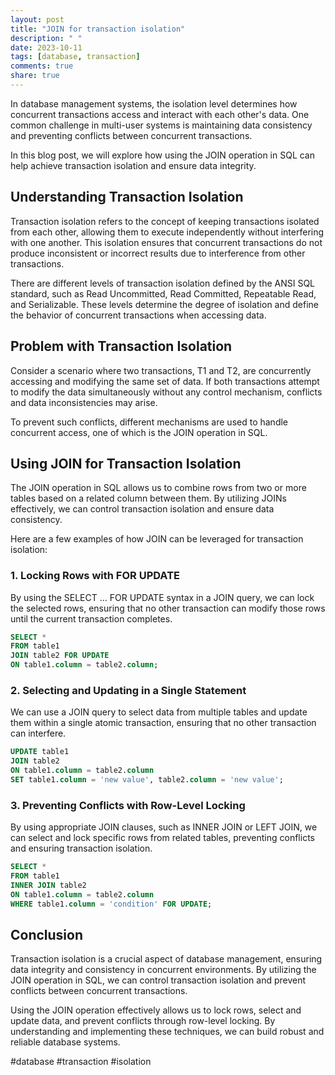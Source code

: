 ```yaml
---
layout: post
title: "JOIN for transaction isolation"
description: " "
date: 2023-10-11
tags: [database, transaction]
comments: true
share: true
---
```


In database management systems, the isolation level determines how concurrent transactions access and interact with each other's data. One common challenge in multi-user systems is maintaining data consistency and preventing conflicts between concurrent transactions.

In this blog post, we will explore how using the JOIN operation in SQL can help achieve transaction isolation and ensure data integrity.

## Understanding Transaction Isolation

Transaction isolation refers to the concept of keeping transactions isolated from each other, allowing them to execute independently without interfering with one another. This isolation ensures that concurrent transactions do not produce inconsistent or incorrect results due to interference from other transactions.

There are different levels of transaction isolation defined by the ANSI SQL standard, such as Read Uncommitted, Read Committed, Repeatable Read, and Serializable. These levels determine the degree of isolation and define the behavior of concurrent transactions when accessing data.

## Problem with Transaction Isolation

Consider a scenario where two transactions, T1 and T2, are concurrently accessing and modifying the same set of data. If both transactions attempt to modify the data simultaneously without any control mechanism, conflicts and data inconsistencies may arise.

To prevent such conflicts, different mechanisms are used to handle concurrent access, one of which is the JOIN operation in SQL.

## Using JOIN for Transaction Isolation

The JOIN operation in SQL allows us to combine rows from two or more tables based on a related column between them. By utilizing JOINs effectively, we can control transaction isolation and ensure data consistency.

Here are a few examples of how JOIN can be leveraged for transaction isolation:

### 1. Locking Rows with FOR UPDATE

By using the SELECT ... FOR UPDATE syntax in a JOIN query, we can lock the selected rows, ensuring that no other transaction can modify those rows until the current transaction completes.

```sql
SELECT *
FROM table1
JOIN table2 FOR UPDATE
ON table1.column = table2.column;
```

### 2. Selecting and Updating in a Single Statement

We can use a JOIN query to select data from multiple tables and update them within a single atomic transaction, ensuring that no other transaction can interfere.

```sql
UPDATE table1
JOIN table2
ON table1.column = table2.column
SET table1.column = 'new value', table2.column = 'new value';
```

### 3. Preventing Conflicts with Row-Level Locking

By using appropriate JOIN clauses, such as INNER JOIN or LEFT JOIN, we can select and lock specific rows from related tables, preventing conflicts and ensuring transaction isolation.

```sql
SELECT *
FROM table1
INNER JOIN table2
ON table1.column = table2.column
WHERE table1.column = 'condition' FOR UPDATE;
```

## Conclusion

Transaction isolation is a crucial aspect of database management, ensuring data integrity and consistency in concurrent environments. By utilizing the JOIN operation in SQL, we can control transaction isolation and prevent conflicts between concurrent transactions.

Using the JOIN operation effectively allows us to lock rows, select and update data, and prevent conflicts through row-level locking. By understanding and implementing these techniques, we can build robust and reliable database systems.

#database #transaction #isolation